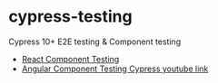 # cypress-testing
Cypress 10+ E2E testing &amp; Component testing

- [React Component Testing](https://docs.cypress.io/guides/component-testing/quickstart-react)
- [Angular Component Testing Cypress youtube link](https://youtu.be/weWTHGWe6uU)